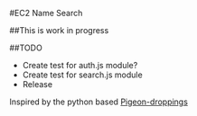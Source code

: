#EC2 Name Search

##This is work in progress

##TODO
*   Create test for auth.js module?
*   Create test for search.js module
*   Release

Inspired by the python based [Pigeon-droppings](https://github.com/jujhars13/pigeon-droppings "Pigeon Droppings")